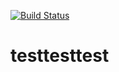 [![Build Status](https://travis-ci.org/hmurata126/testtesttest.svg?branch=master)](https://travis-ci.org/hmurata126/testtesttest)

# testtesttest
